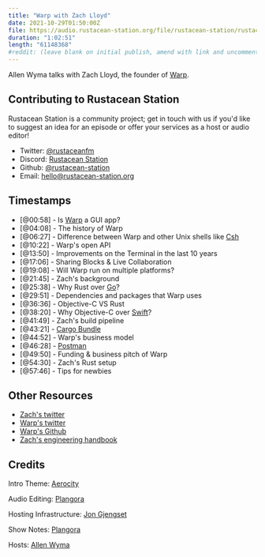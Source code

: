 ```yaml
---
title: "Warp with Zach Lloyd"
date: 2021-10-29T01:50:00Z
file: https://audio.rustacean-station.org/file/rustacean-station/rustacean-station-e044-zach-lloyd.mp3
duration: "1:02:51"
length: "61148368"
#reddit: (leave blank on initial publish, amend with link and uncomment this line after Reddit thread has been posted)
---
```

Allen Wyma talks with Zach Lloyd, the founder of [Warp](https://www.warp.dev).


## Contributing to Rustacean Station

Rustacean Station is a community project; get in touch with us if you'd like to suggest an idea for an episode or offer your services as a host or audio editor!

- Twitter: [@rustaceanfm](https://twitter.com/rustaceanfm)
- Discord: [Rustacean Station](https://discord.gg/cHc3Gyc)
- Github: [@rustacean-station](https://github.com/rustacean-station/)
- Email: [hello@rustacean-station.org](mailto:hello@rustacean-station.org)

## Timestamps 
- [@00:58] - Is [Warp](https://github.com/warpdotdev/warp) a GUI app?
- [@04:08] - The history of Warp
- [@06:27] - Difference between Warp and other Unix shells like [Csh](http://cshell.net/)
- [@10:22] - Warp's open API 
- [@13:50] - Improvements on the Terminal in the last 10 years
- [@17:06] - Sharing Blocks & Live Collaboration
- [@19:08] - Will Warp run on multiple platforms?
- [@21:45] - Zach's background
- [@25:38] - Why Rust over [Go](https://golang.org/)?
- [@29:51] - Dependencies and packages that Warp uses 
- [@36:36] - Objective-C VS Rust
- [@38:20] - Why Objective-C over [Swift](https://swift.org/)?
- [@41:49] - Zach's build pipeline
- [@43:21] - [Cargo Bundle](https://github.com/burtonageo/cargo-bundle)
- [@44:52] - Warp's business model
- [@46:28] - [Postman](https://www.postman.com/)
- [@49:50] - Funding & business pitch of Warp
- [@54:30] - Zach's Rust setup
- [@57:46] - Tips for newbies 

## Other Resources
- [Zach's twitter](https://twitter.com/zachlloydtweets)
- [Warp's twitter](https://twitter.com/warpdotdev)
- [Warp's Github](https://github.com/warpdotdev/warp)
- [Zach's engineering handbook](https://thezbook.com/)
## Credits
Intro Theme: [Aerocity](https://twitter.com/AerocityMusic)

Audio Editing: [Plangora](https://twitter.com/plangora)

Hosting Infrastructure: [Jon Gjengset](https://twitter.com/jonhoo/)

Show Notes: [Plangora](https://twitter.com/plangora)

Hosts: [Allen Wyma](https://twitter.com/allenwyma)